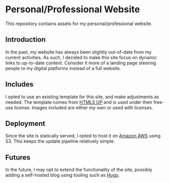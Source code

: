 # Personal/Professional Website
This repository contains assets for my personal/professional website.

## Introduction
In the past, my website has always been slightly out-of-date from my current activities. As such, I decided to make this site focus on dynamic links to up-to-date content. Consider it more of a landing page steering people to my digital platforms instead of a full website.

## Includes
I opted to use an existing template for this site, and make adjustments as needed. The template comes from [HTML5 UP](https://html5up.net/identity) and is used under their free-use license. Images included are either my own or used with licenses.

## Deployment
Since the site is statically served, I opted to host it on [Amazon AWS](https://aws.amazon.com) using S3. This keeps the update pipeline relatively simple.

## Futures
In the future, I may opt to extend the functionality of the site, possibly adding a self-hosted blog using tooling such as [Hugo](https://gohugo.io).
